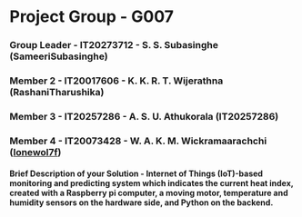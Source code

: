 

# Project Group -  G007

### Group Leader - IT20273712 - S. S. Subasinghe (SameeriSubasinghe)
### Member 2 - IT20017606 - K. K. R. T. Wijerathna (RashaniTharushika)
### Member 3 - IT20257286 - A. S. U. Athukorala (IT20257286)
### Member 4 - IT20073428 - W. A. K. M. Wickramaarachchi ([lonewol7f](https://github.com/lonewol7f))

#### Brief Description of your Solution -  Internet of Things (IoT)-based monitoring and predicting system which indicates the current heat index, created with a Raspberry pi computer, a moving motor, temperature and humidity sensors on the hardware side, and Python on the backend.



